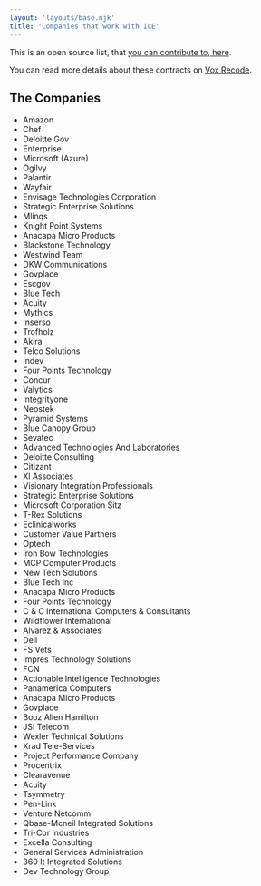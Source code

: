 ```yaml
---
layout: 'layouts/base.njk'
title: 'Companies that work with ICE' 
---
```


This is an open source list, that [you can contribute to, here](https://github.com/hankchizljaw/companies-that-work-with-ice).

You can read more details about these contracts on [Vox Recode](https://www.vox.com/recode/2019/7/30/20728147/tech-company-ice-contracts-foia-microsoft-palantir-concur-dell).

## The Companies

- Amazon
- Chef
- Deloitte Gov
- Enterprise
- Microsoft (Azure)
- Ogilvy
- Palantir
- Wayfair
- Envisage Technologies Corporation
- Strategic Enterprise Solutions
- Mlinqs
- Knight Point Systems
- Anacapa Micro Products
- Blackstone Technology
- Westwind Team
- DKW Communications
- Govplace
- Escgov
- Blue Tech
- Acuity
- Mythics
- Inserso
- Trofholz
- Akira
- Telco Solutions
- Indev
- Four Points Technology
- Concur
- Valytics
- Integrityone
- Neostek
- Pyramid Systems
- Blue Canopy Group
- Sevatec
- Advanced Technologies And Laboratories
- Deloitte Consulting
- Citizant
- Xl Associates 
- Visionary Integration Professionals
- Strategic Enterprise Solutions
- Microsoft Corporation Sitz
- T-Rex Solutions
- Eclinicalworks
- Customer Value Partners
- Optech
- Iron Bow Technologies
- MCP Computer Products
- New Tech Solutions
- Blue Tech Inc
- Anacapa Micro Products
- Four Points Technology
- C & C International Computers & Consultants
- Wildflower International
- Alvarez & Associates
- Dell
- FS Vets
- Impres Technology Solutions
- FCN
- Actionable Intelligence Technologies
- Panamerica Computers
- Anacapa Micro Products
- Govplace
- Booz Allen Hamilton
- JSI Telecom
- Wexler Technical Solutions
- Xrad Tele-Services
- Project Performance Company
- Procentrix
- Clearavenue
- Acuity
- Tsymmetry
- Pen-Link
- Venture Netcomm
- Qbase-Mcneil Integrated Solutions
- Tri-Cor Industries
- Excella Consulting
- General Services Administration
- 360 It Integrated Solutions
- Dev Technology Group
